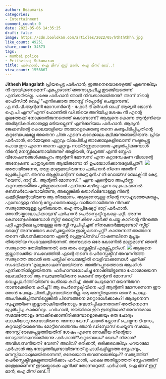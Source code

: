 ```yaml
---
author: Beaumaris
categories:
- Entertainment
comment_count: 0
date: 2022-05-06 14:35:25
draft: false
image: https://cdn.boolokam.com/articles/2022/05/hthththhh.jpg
like_count: 49251
share_count: 34573
tags:
- mumbai police
- Prithviraj Sukumaran
title: ഫർഹാൻ, ഐ മിസ് ഇറ്റ് മാൻ, ഐ മിസ് ലവ്..!
view_count: 1556867
---
```


**Jithesh Mangalath** പ്രിയപ്പെട്ട ഫർഹാൻ, ഇങ്ങനെയൊരെഴുത്ത് എന്നെങ്കിലും നീ വായിക്കണമെന്ന് എപ്പോഴാണ് ഞാനാഗ്രഹിച്ചു തുടങ്ങിയതെന്ന് എനിക്കറിയില്ല. പക്ഷേ ഫർഹാൻ ഞാൻ നിനക്കാരായിരുന്നു? അന്ന് നിന്റെ ഓഫീസിൽ വെച്ച് "എനിക്കൊരു അറസ്റ്റ് റിപ്പോർട്ട് ചെയ്യാനുണ്ട്. എ.സി.പി.ആന്റണി മോസസിന്റെ - ഫോർ ദി മർഡർ ഓഫ് ആര്യൻ ജോൺ ഐ.പി.എസ്"എന്ന് ഫോണിൽ ഡി.ജിയെ അറിയിച്ച ശേഷം നീ എന്റെ മുഖത്തേക്ക്‌ നോക്കാതിരുന്നതെന്ത്‌ കൊണ്ടാണ്? ആര്യനെ കൊന്ന ആന്റണിയെ അഭിമുഖീകരിക്കാനുള്ള മടിയല്ലെന്ന് എനിക്കറിയാം ഫർഹാൻ. ആര്യൻ ജേക്കബിന്റെ കൊലയാളിയെ അയാളെക്കൊണ്ടു തന്നെ കണ്ടുപിടിപ്പിച്ചതിന്റെ കുറ്റബോധമല്ലേ അതെന്ന ചിന്ത എന്നെ കുറേക്കാലം മഥിക്കുന്നുണ്ടായിരുന്നു. പ്രിയ ഫർഹാൻ, ഓർമ്മയുടെ ഏറ്റവും വിലപിടിച്ച താക്കോലുകളിലൊന്ന് നഷ്ടപ്പെട്ടു പോയ ഈ എന്നെ തന്നെ ഏറ്റവും സങ്കീർണ്ണമായൊരു പൂട്ടേൽപ്പിക്കുമ്പോൾ നിന്റെ മനസ്സിലെന്തായിരുന്നു? അളിയൻ, സുഹൃത്ത് എന്നീ സ്നേഹ വിശേഷണങ്ങൾക്കുമപ്പുറം ആന്റണി മോസസ് എന്ന കുറ്റാന്വേഷണ വിദഗ്ദന്റെ അന്വേഷണ ചാതുര്യത്തെ ആയിരുന്നോ നീ ഉപയോഗിക്കാനുദ്ദേശിച്ചത്?! ![](https://cdn.boolokam.com/articles/2022/05/hthththhh.jpg)അതായിരുന്നോ, അതു മാത്രമായിരുന്നോ ഫർഹാൻ നിന്നെ അതിന് പ്രേരിപ്പിച്ചത്. അന്നാ ആക്സിഡന്റിന്ന് തൊട്ട്‌ മുൻപ്‌ നീ വോയ്സ് ബോക്സിൽ കേട്ട "യെസ്, ദാറ്റ്സ് മീ.. ആന്റണി മോസസ്.." എന്ന എന്റെയാ അപൂർണ്ണ കുറ്റസമ്മതത്തെ പൂർണ്ണമാക്കാൻ എനിക്കേ കഴിയൂ എന്ന പ്രൊഫഷണൽ ഒബ്സർവേഷനായിരുന്നു, അല്ലെങ്കിൽ തൊഴിലിനോടുള്ള നിന്റെ കമ്മിറ്റ്മെന്റായിരുന്നു ആ തീരുമാനം. ആര്യനോടുള്ള നിന്റെ സൗഹൃദത്തേക്കാളും, എന്നോടുള്ള നിന്റെ സ്നേഹത്തേക്കാളും വലിയതായിരുന്നു നിനക്ക് സത്യത്തോടുള്ള പ്രതിബദ്ധത. ഐ അപ്രീഷ്യേറ്റ് ദാറ്റ് ഫർഹാൻ. ഞാനിടയ്ക്കാലോചിക്കാറുണ്ട് ഫർഹാൻ പെർസ്പെക്ടീവുകളെ പറ്റി. അന്നാ കേസന്വേഷിക്കുമ്പോൾ സ്ട്രീറ്റ് ലൈറ്റിന് കീഴെ പാർക്ക് ചെയ്ത കാറിന്റെ നിറത്തെ പറ്റി ഫ്ലാറ്റിലെ പ്രായമുള്ള ഒരു സ്ത്രീ സൂചിപ്പിച്ചത് നിനക്കോർമ്മയുണ്ടോ? സ്ട്രീറ്റ് ലൈറ്റ് അന്നവരുടെ കാഴ്ച്ചയ്ക്കേകിയ ഇല്യൂഷനെപ്പറ്റി? കാണുന്നത് അങ്ങനെ തന്നെ വിശ്വസിക്കാമെന്ന എന്റെ പ്രെജുഡിസ്ഡ് റാഷണലിനെ മുച്ചൂടും തിരുത്തിയ സംഭവമായിരുന്നത്. അന്നുവരെ ഒരേ കോണിൽ മാത്രമാണ് ഞാൻ സത്യത്തെ തേടിയിരുന്നത്; ഒരു തരം ഒബ്ജക്ടീവ് എക്സ്പ്ലോറിംഗ്. ![](https://cdn.boolokam.com/articles/2022/05/dwwwwdd-1.jpg) ആര്യനെ ഇല്ലാതാക്കിയ സംഭവത്തിൽ എന്റെ തന്നെ പെർസ്പെക്ടീവ് അവനറിഞ്ഞ സത്യത്തെ അവൻ ഒരു പബ്ലിക് ഡൊമയ്നിൽ വെളിവാക്കുമ്പോൾ എനിക്ക്‌ സംഭവിക്കുന്ന 'മൂല്യശോഷണ'മായിരുന്നു. അതിനപ്പുറത്തൊരു ആംഗിൾ എനിക്കതിലില്ലായിരുന്നു. ഫർഹാനാലോചിച്ചു നോക്കിയിട്ടുണ്ടോ ഹോമോയെന്ന ലേബലിനോട് ആ സ്വത്വത്തിലിരുന്നു കൊണ്ട് ആന്റണി മോസസ് വെച്ചുപുലർത്തിയിരുന്ന പേടിയെ കുറിച്ച്, അത്‌ പേറുമെന്ന് ഭയന്നിരുന്ന നാണക്കേടിനെ കുറിച്ച്?! ആ പെർസ്പെക്ടിവിനെ പറ്റി ആന്റണി മോസസെന്ന ഈ ഞാൻ പോലും ചിന്തിച്ചിട്ടുണ്ടായിരുന്നില്ല. ആ അസ്തിത്വത്തെ ഞാൻ പോലും അംഗീകരിച്ചിരുന്നില്ലെങ്കിൽ പിന്നെങ്ങനെ മറ്റൊരാൾക്കാകും?! ആര്യനെന്ന സുഹൃത്തിനെ ഇല്ലാതാക്കിയതിനോളം വേദനിപ്പിക്കുന്നതാണ് അതിനെന്നെ പ്രേരിപ്പിച്ച കാരണവും. ഫർഹാൻ, ജയിലിലെ ഈ ഇരുളിലേക്ക്‌ അനന്തമായ സമയത്തോളം നോക്കിക്കൊണ്ടിരിക്കുമ്പോളൊക്കെയും ഒരു ചോദ്യം ബാക്കിയാവുന്നുണ്ടായിരുന്നു. അന്നാ കേസ് ഫയൽ ക്ലോസ് ചെയ്യുന്ന ദിവസം, കുറ്റവാളിയാരെന്നും മോട്ടീവെന്തെന്നും ഞാൻ ഡിസ്ക്ലോസ് ചെയ്യുന്ന സമയം, അറസ്റ്റ് രേഖപ്പെടുത്തിയതിന് ശേഷം എന്നെ നോക്കിയ നിന്റെയാ നോട്ടത്തിലെന്തായിരുന്നു ഫർഹാൻ??കുറ്റബോധം? ഖേദം? നിരാശ? അവിശ്വസനീയത? വേദന? അലിവ്? ഒരിക്കൽ, ഒരിക്കലെങ്കിലും പറയാമോ ഫർഹാൻ ആ നോട്ടത്തിലുണ്ടായിരുന്നത് ഉപാധികളില്ലാത്ത സ്നേഹവും, മനസ്സിലാവലുമായിരുന്നെന്ന്, ഒരേയൊരു തവണയെങ്കിലും?? സത്യത്തിന് പെർസ്പെക്ടീവുകളുണ്ടായിരിക്കാം ഫർഹാൻ, പക്ഷെ അതില്ലാത്തത് സ്നേഹത്തിന് മാത്രമാണെന്ന് ഇടയ്ക്കൊക്കെ എനിക്ക്‌ തോന്നാറുണ്ട്. ഫർഹാൻ, ഐ മിസ് ഇറ്റ് മാൻ, ഐ മിസ് ലവ്..!!